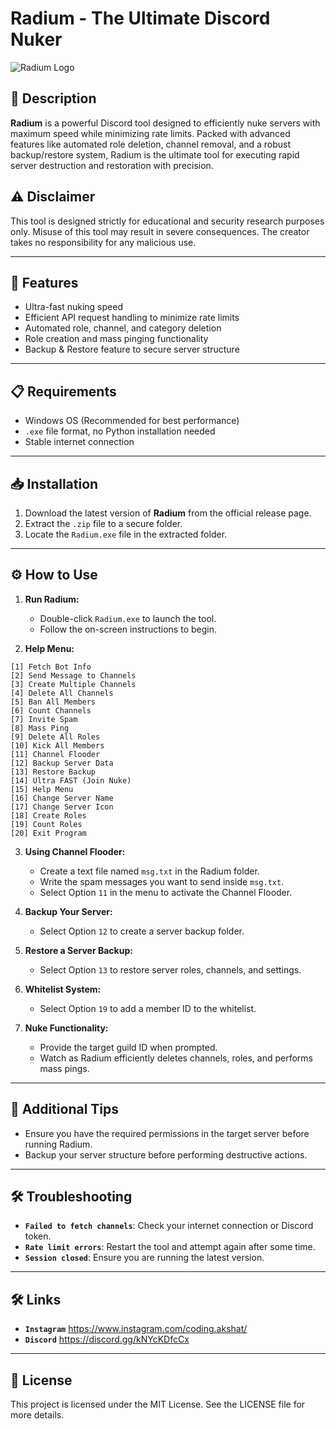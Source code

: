 # Radium - The Ultimate Discord Nuker

![Radium Logo](https://github.com/user-attachments/assets/1fc094f9-1e7d-4c28-9e48-41cb432b5a16)

## 🧨 Description
**Radium** is a powerful Discord tool designed to efficiently nuke servers with maximum speed while minimizing rate limits. Packed with advanced features like automated role deletion, channel removal, and a robust backup/restore system, Radium is the ultimate tool for executing rapid server destruction and restoration with precision.

## ⚠️ Disclaimer
This tool is designed strictly for educational and security research purposes only. Misuse of this tool may result in severe consequences. The creator takes no responsibility for any malicious use.

---

## 🚀 Features
- Ultra-fast nuking speed
- Efficient API request handling to minimize rate limits
- Automated role, channel, and category deletion
- Role creation and mass pinging functionality
- Backup & Restore feature to secure server structure

---

## 📋 Requirements
- Windows OS (Recommended for best performance)
- `.exe` file format, no Python installation needed
- Stable internet connection

---

## 📥 Installation
1. Download the latest version of **Radium** from the official release page.
2. Extract the `.zip` file to a secure folder.
3. Locate the `Radium.exe` file in the extracted folder.

---

## ⚙️ How to Use
1. **Run Radium:**
   - Double-click `Radium.exe` to launch the tool.
   - Follow the on-screen instructions to begin.

2. **Help Menu:**
```
[1] Fetch Bot Info
[2] Send Message to Channels
[3] Create Multiple Channels
[4] Delete All Channels
[5] Ban All Members
[6] Count Channels
[7] Invite Spam
[8] Mass Ping
[9] Delete All Roles
[10] Kick All Members
[11] Channel Flooder
[12] Backup Server Data
[13] Restore Backup
[14] Ultra FAST (Join Nuke)
[15] Help Menu
[16] Change Server Name
[17] Change Server Icon
[18] Create Roles
[19] Count Roles
[20] Exit Program
```

3. **Using Channel Flooder:**
   - Create a text file named `msg.txt` in the Radium folder.
   - Write the spam messages you want to send inside `msg.txt`.
   - Select Option `11` in the menu to activate the Channel Flooder.

4. **Backup Your Server:**
   - Select Option `12` to create a server backup folder.

5. **Restore a Server Backup:**
   - Select Option `13` to restore server roles, channels, and settings.

6. **Whitelist System:**
   - Select Option `19` to add a member ID to the whitelist.

7. **Nuke Functionality:**
   - Provide the target guild ID when prompted.
   - Watch as Radium efficiently deletes channels, roles, and performs mass pings.

---

## 🧩 Additional Tips
- Ensure you have the required permissions in the target server before running Radium.
- Backup your server structure before performing destructive actions.

---

## 🛠 Troubleshooting
- **`Failed to fetch channels`**: Check your internet connection or Discord token.
- **`Rate limit errors`**: Restart the tool and attempt again after some time.
- **`Session closed`**: Ensure you are running the latest version.

---
## 🛠 Links
- **`Instagram`** https://www.instagram.com/coding.akshat/
- **`Discord`** https://discord.gg/kNYcKDfcCx
---

## 📜 License
This project is licensed under the MIT License. See the LICENSE file for more details.
